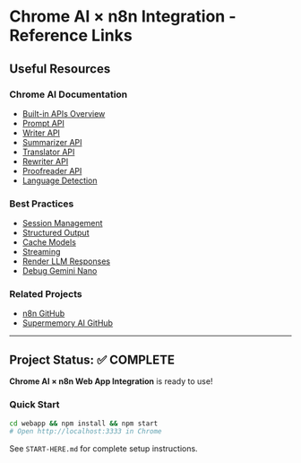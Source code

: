 # Chrome AI × n8n Integration - Reference Links

## Useful Resources

### Chrome AI Documentation
- [Built-in APIs Overview](https://developer.chrome.com/docs/ai/built-in-apis)
- [Prompt API](https://developer.chrome.com/docs/ai/prompt-api)
- [Writer API](https://developer.chrome.com/docs/ai/writer-api)
- [Summarizer API](https://developer.chrome.com/docs/ai/summarizer-api)
- [Translator API](https://developer.chrome.com/docs/ai/translator-api)
- [Rewriter API](https://developer.chrome.com/docs/ai/rewriter-api)
- [Proofreader API](https://developer.chrome.com/docs/ai/proofreader-api)
- [Language Detection](https://developer.chrome.com/docs/ai/language-detection)

### Best Practices
- [Session Management](https://developer.chrome.com/docs/ai/session-management)
- [Structured Output](https://developer.chrome.com/docs/ai/structured-output-for-prompt-api)
- [Cache Models](https://developer.chrome.com/docs/ai/cache-models)
- [Streaming](https://developer.chrome.com/docs/ai/streaming)
- [Render LLM Responses](https://developer.chrome.com/docs/ai/render-llm-responses)
- [Debug Gemini Nano](https://developer.chrome.com/docs/ai/debug-gemini-nano)

### Related Projects
- [n8n GitHub](https://github.com/n8n-io/n8n)
- [Supermemory AI GitHub](https://github.com/supermemoryai/supermemory)

---

## Project Status: ✅ COMPLETE

**Chrome AI × n8n Web App Integration** is ready to use!

### Quick Start
```bash
cd webapp && npm install && npm start
# Open http://localhost:3333 in Chrome
```

See `START-HERE.md` for complete setup instructions.


